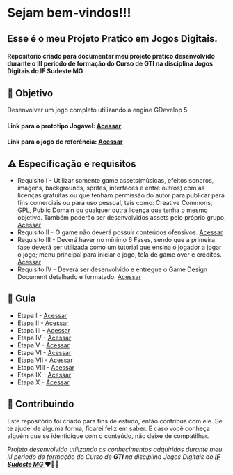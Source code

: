 
<h1> Sejam bem-vindos!!! </h1>
<h2> Esse é o meu Projeto Pratico em Jogos Digitais. </h2>

<h4> Repositorio criado para documentar meu projeto pratico desenvolvido durante o III periodo de formação do Curso de GTI
 na disciplina Jogos Digitais do IF Sudeste MG </h4>


<h2> 🎯 Objetivo </h2>
Desenvolver um jogo completo utilizando a engine GDevelop 5.
<h4> 
 Link para o prototipo Jogavel: 
<a href="https://"> <strong> Acessar </strong></a>
</h4>

<h4> 
 Link para o jogo de referência: 
<a href="https://pixelfrog-assets.itch.io/treasure-hunters"> <strong> Acessar </strong></a>
</h4>



<h2 dir="auto"> ⚠️ Especificação e requisitos </h2>
<ul dir="auto">
<li> Requisito I -  Utilizar somente game assets(músicas, efeitos sonoros, imagens, backgrounds, sprites, interfaces e entre outros) com as licenças gratuitas ou que tenham permissão do autor para publicar para fins comerciais ou para uso pessoal, tais como: Creative Commons, GPL, Public Domain ou qualquer outra licença que tenha o mesmo objetivo. Também poderão ser desenvolvidos assets pelo próprio grupo. <a href=" https:// "> Acessar </a></li>
<li> Requisito II -  O game não deverá possuir conteúdos ofensivos. <a href=" https:// "> Acessar </a></li>
<li> Requisito III -  Deverá haver no mínimo 6 Fases, sendo que a primeira fase deverá ser utilizada como um tutorial que ensina o jogador a jogar o jogo; menu principal para iniciar o jogo, tela de game over e créditos. <a href=" https:// "> Acessar </a></li>
<li> Requisito IV - Deverá ser desenvolvido e entregue o Game Design Document detalhado e formatado. <a href=" https:// "> Acessar </a></li>
</ul>


<h2 dir="auto"> 🚦 Guia </h2>
<ul dir="auto">
<li> Etapa I - <a href=" https:// "> Acessar </a></li>
<li> Etapa II - <a href=" https:// "> Acessar </a></li>
<li> Etapa III - <a href=" https:// "> Acessar </a></li>
<li> Etapa IV -  <a href=" https:// "> Acessar </a></li>
<li> Etapa V -  <a href=" https:// "> Acessar </a></li>
<li> Etapa VI -  <a href=" https:// "> Acessar </a></li>
<li> Etapa VII - <a href=" https:// "> Acessar </a></li>
<li> Etapa VIII - <a href=" https:// "> Acessar </a></li>
<li> Etapa IX - <a href=" https:// "> Acessar </a></li>
<li> Etapa X -  <a href=" https:// "> Acessar </a></li>
</ul>



<h2 dir="auto"> 🤝 Contribuindo </h2>




<p dir="auto">Este repositório foi criado para fins de estudo, então contribua com ele. Se te ajudei de alguma forma, ficarei feliz em
saber. E caso você conheça alguém que se identidique com o conteúdo, não deixe de compatilhar.</p>


<p dir="auto"> 
 <em>
  Projeto desenvolvido utilizando os conhecimentos adquiridos durante meu III periodo de formação do Curso de <strong> GTI </strong>
  na disciplina Jogos Digitais do <a href="https://www.ifsudestemg.edu.br/muriae"> <strong> IF Sudeste MG </strong></a>
 </em> 
 ❤️💚💚
</p>

